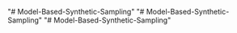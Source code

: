"# Model-Based-Synthetic-Sampling" 
"# Model-Based-Synthetic-Sampling" 
"# Model-Based-Synthetic-Sampling" 
